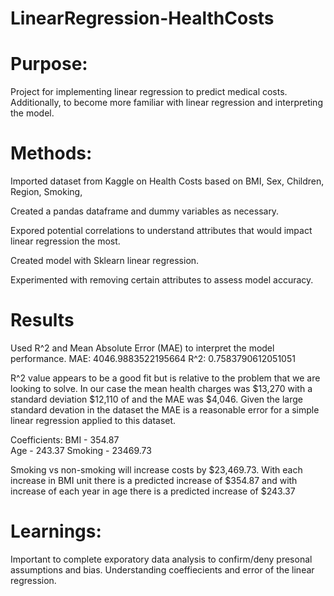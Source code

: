 # LinearRegression-HealthCosts
# Purpose:
Project for implementing linear regression to predict medical costs. Additionally, to become more familiar with linear regression and interpreting the model. 

# Methods:

Imported dataset from Kaggle on Health Costs based on BMI, Sex, Children, Region, Smoking, 

Created a pandas dataframe and dummy variables as necessary. 

Expored potential correlations to understand attributes that would impact linear regression the most. 

Created model with Sklearn linear regression. 

Experimented with removing certain attributes to assess model accuracy. 

# Results 

Used R^2 and Mean Absolute Error (MAE) to interpret the model performance. 
MAE: 4046.9883522195664
R^2: 0.7583790612051051

R^2 value appears to be a good fit but is relative to the problem that we are looking to solve. 
In our case the mean health charges was $13,270 with a standard deviation $12,110 of and the MAE was $4,046. Given the large standard devation in the dataset the MAE is a reasonable error for a simple linear regression applied to this dataset.  

Coefficients: 
BMI - 354.87   
Age - 243.37
Smoking - 23469.73

Smoking vs non-smoking will increase costs by $23,469.73. With each increase in BMI unit there is a predicted increase of $354.87 and with increase of each year in age there is a predicted increase of $243.37

# Learnings: 
Important to complete exporatory data analysis to confirm/deny presonal assumptions and bias. 
Understanding coeffiecients and error of the linear regression. 


